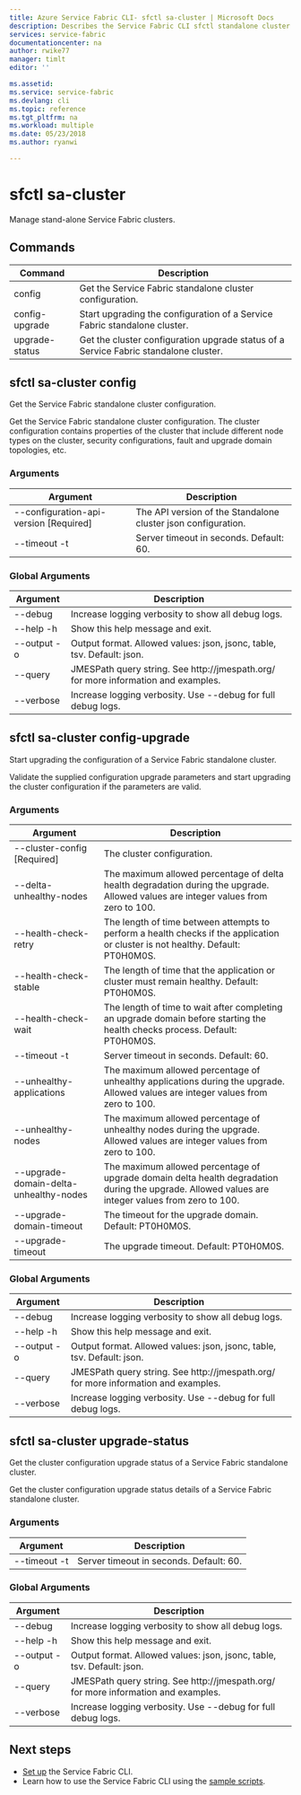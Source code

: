 ```yaml
---
title: Azure Service Fabric CLI- sfctl sa-cluster | Microsoft Docs
description: Describes the Service Fabric CLI sfctl standalone cluster commands.
services: service-fabric
documentationcenter: na
author: rwike77
manager: timlt
editor: ''

ms.assetid: 
ms.service: service-fabric
ms.devlang: cli
ms.topic: reference
ms.tgt_pltfrm: na
ms.workload: multiple
ms.date: 05/23/2018
ms.author: ryanwi

---
```

# sfctl sa-cluster
Manage stand-alone Service Fabric clusters.

## Commands

|Command|Description|
| --- | --- |
| config | Get the Service Fabric standalone cluster configuration. |
| config-upgrade | Start upgrading the configuration of a Service Fabric standalone cluster. |
| upgrade-status | Get the cluster configuration upgrade status of a Service Fabric standalone cluster. |

## sfctl sa-cluster config
Get the Service Fabric standalone cluster configuration.

Get the Service Fabric standalone cluster configuration. The cluster configuration contains properties of the cluster that include different node types on the cluster, security configurations, fault and upgrade domain topologies, etc.

### Arguments

|Argument|Description|
| --- | --- |
| --configuration-api-version [Required] | The API version of the Standalone cluster json configuration. |
| --timeout -t | Server timeout in seconds.  Default\: 60. |

### Global Arguments

|Argument|Description|
| --- | --- |
| --debug | Increase logging verbosity to show all debug logs. |
| --help -h | Show this help message and exit. |
| --output -o | Output format.  Allowed values\: json, jsonc, table, tsv.  Default\: json. |
| --query | JMESPath query string. See http\://jmespath.org/ for more information and examples. |
| --verbose | Increase logging verbosity. Use --debug for full debug logs. |

## sfctl sa-cluster config-upgrade
Start upgrading the configuration of a Service Fabric standalone cluster.

Validate the supplied configuration upgrade parameters and start upgrading the cluster configuration if the parameters are valid.

### Arguments

|Argument|Description|
| --- | --- |
| --cluster-config            [Required] | The cluster configuration. |
| --delta-unhealthy-nodes | The maximum allowed percentage of delta health degradation during the upgrade. Allowed values are integer values from zero to 100. |
| --health-check-retry | The length of time between attempts to perform a health checks if the application or cluster is not healthy.  Default\: PT0H0M0S. |
| --health-check-stable | The length of time that the application or cluster must remain healthy.  Default\: PT0H0M0S. |
| --health-check-wait | The length of time to wait after completing an upgrade domain before starting the health checks process.  Default\: PT0H0M0S. |
| --timeout -t | Server timeout in seconds.  Default\: 60. |
| --unhealthy-applications | The maximum allowed percentage of unhealthy applications during the upgrade. Allowed values are integer values from zero to 100. |
| --unhealthy-nodes | The maximum allowed percentage of unhealthy nodes during the upgrade. Allowed values are integer values from zero to 100. |
| --upgrade-domain-delta-unhealthy-nodes | The maximum allowed percentage of upgrade domain delta health degradation during the upgrade. Allowed values are integer values from zero to 100. |
| --upgrade-domain-timeout | The timeout for the upgrade domain.  Default\: PT0H0M0S. |
| --upgrade-timeout | The upgrade timeout.  Default\: PT0H0M0S. |

### Global Arguments

|Argument|Description|
| --- | --- |
| --debug | Increase logging verbosity to show all debug logs. |
| --help -h | Show this help message and exit. |
| --output -o | Output format.  Allowed values\: json, jsonc, table, tsv.  Default\: json. |
| --query | JMESPath query string. See http\://jmespath.org/ for more information and examples. |
| --verbose | Increase logging verbosity. Use --debug for full debug logs. |

## sfctl sa-cluster upgrade-status
Get the cluster configuration upgrade status of a Service Fabric standalone cluster.

Get the cluster configuration upgrade status details of a Service Fabric standalone cluster.

### Arguments

|Argument|Description|
| --- | --- |
| --timeout -t | Server timeout in seconds.  Default\: 60. |

### Global Arguments

|Argument|Description|
| --- | --- |
| --debug | Increase logging verbosity to show all debug logs. |
| --help -h | Show this help message and exit. |
| --output -o | Output format.  Allowed values\: json, jsonc, table, tsv.  Default\: json. |
| --query | JMESPath query string. See http\://jmespath.org/ for more information and examples. |
| --verbose | Increase logging verbosity. Use --debug for full debug logs. |

## Next steps
- [Set up](service-fabric-cli.md) the Service Fabric CLI.
- Learn how to use the Service Fabric CLI using the [sample scripts](/azure/service-fabric/scripts/sfctl-upgrade-application).